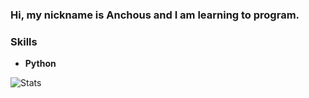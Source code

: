 ### Hi, my nickname is Anchous and I am learning to program.


### Skills
- **Python** 

![Stats](https://github-readme-stats.vercel.app/api?username=Programmer-Anchous&show_icons=true&theme=github_dark&hide_border=true&hide=issues&count_private=true&layout=compact)
